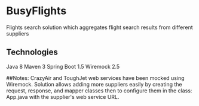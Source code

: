 # BusyFlights
Flights search solution which aggregates flight search results from different suppliers

##  Technologies

Java 8
Maven 3
Spring Boot 1.5
Wiremock 2.5

##Notes:
CrazyAir and ToughJet web services have been mocked using Wiremock.
Solution allows adding more suppliers easily by creating the request, response, and mapper classes then to configure them in the class: App.java with the supplier's web service URL.


